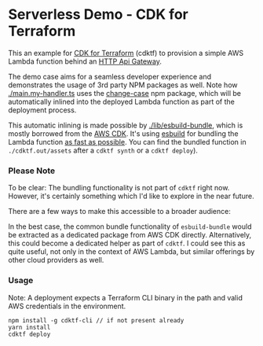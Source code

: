 # Serverless Demo - CDK for Terraform

This an example for [CDK for Terraform](https://cdk.tf) (cdktf) to provision a simple AWS Lambda function behind an [HTTP Api Gateway](https://docs.aws.amazon.com/apigateway/latest/developerguide/http-api.html).

The demo case aims for a seamless developer experience and demonstrates the usage of 3rd party NPM packages as well. Note how [./main.my-handler.ts](./main.my-handler.ts) uses the [change-case](https://www.npmjs.com/package/change-case) npm package, which will be automatically inlined into the deployed Lambda function as part of the deployment process.

This automatic inlining is made possible by [./lib/esbuild-bundle](./lib/esbuild-bundle), which is mostly borrowed from the [AWS CDK](https://github.com/aws/aws-cdk/tree/05683907d6ffc9ab12b6744c1b59b0df096789e1/packages/%40aws-cdk/aws-lambda-nodejs). It's using [esbuild](https://github.com/evanw/esbuild) for bundling the Lambda function [as fast as possible](https://github.com/evanw/esbuild#why). You can find the bundled function in `./cdktf.out/assets` after a `cdktf synth` or a `cdktf deploy`).

### Please Note

To be clear: The bundling functionality is not part of `cdktf` right now. However, it's certainly something which I'd like to explore in the near future.

There are a few ways to make this accessible to a broader audience:

In the best case, the common bundle functionality of `esbuild-bundle` would be extracted as a dedicated package from AWS CDK directly. Alternatively, this could become a dedicated helper as part of `cdktf`. I could see this as quite useful, not only in the context of AWS Lambda, but similar offerings by other cloud providers as well.

### Usage

Note: A deployment expects a Terraform CLI binary in the path and valid AWS credentials in the environment.

```
npm install -g cdktf-cli // if not present already
yarn install
cdktf deploy
```